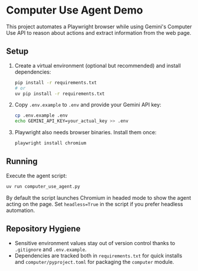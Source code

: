 # Computer Use Agent Demo

This project automates a Playwright browser while using Gemini's Computer Use API to reason about actions and extract information from the web page.

## Setup

1. Create a virtual environment (optional but recommended) and install dependencies:
   ```bash
   pip install -r requirements.txt
   # or
   uv pip install -r requirements.txt
   ```
2. Copy `.env.example` to `.env` and provide your Gemini API key:
   ```bash
   cp .env.example .env
   echo GEMINI_API_KEY=your_actual_key >> .env
   ```
3. Playwright also needs browser binaries. Install them once:
   ```bash
   playwright install chromium
   ```

## Running

Execute the agent script:
```bash
uv run computer_use_agent.py
```

By default the script launches Chromium in headed mode to show the agent acting on the page. Set `headless=True` in the script if you prefer headless automation.

## Repository Hygiene

- Sensitive environment values stay out of version control thanks to `.gitignore` and `.env.example`.
- Dependencies are tracked both in `requirements.txt` for quick installs and `computer/pyproject.toml` for packaging the `computer` module.
